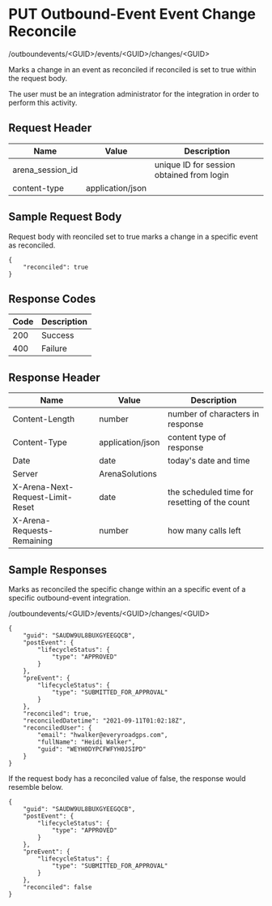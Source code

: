 # PUT Outbound-Event Event Change Reconcile


/outboundevents/&lt;GUID&gt;/events/&lt;GUID&gt;/changes/&lt;GUID&gt;

Marks a change in an event as reconciled if reconciled is set to true within the request body.

The user must be an integration administrator for the integration in order to perform this activity.

## Request Header

| Name | Value | Description |
|  --- |  --- |  --- | 
| arena_session_id |   | unique ID for session obtained from login |
| content\-type | application/json |   |

## Sample Request Body
Request body with reonciled set to true marks a change in a specific event as reconciled.

```
{
    "reconciled": true
}
```
## Response Codes

| Code | Description |
|  --- |  --- | 
| 200 | Success |
| 400 | Failure |

## Response Header

| Name | Value | Description |
|  --- |  --- |  --- | 
| Content\-Length | number | number of characters in response |
| Content\-Type | application/json | content type of response |
| Date | date | today's date and time |
| Server | ArenaSolutions |   |
| X\-Arena\-Next\-Request\-Limit\-Reset  | date | the scheduled time for resetting of the count |
| X\-Arena\-Requests\-Remaining  | number | how many calls left |

## Sample Responses
Marks as reconciled the specific change within an a specific event of a specific outbound\-event integration.



/outboundevents/&lt;GUID&gt;/events/&lt;GUID&gt;/changes/&lt;GUID&gt;

```
{
    "guid": "SAUDW9UL8BUXGYEEGQCB",
    "postEvent": {
        "lifecycleStatus": {
            "type": "APPROVED"
        }
    },
    "preEvent": {
        "lifecycleStatus": {
            "type": "SUBMITTED_FOR_APPROVAL"
        }
    },
    "reconciled": true,
    "reconciledDatetime": "2021-09-11T01:02:18Z",
    "reconciledUser": {
        "email": "hwalker@everyroadgps.com",
        "fullName": "Heidi Walker",
        "guid": "WEYH0DYPCFWFYH0JSIPD"
    }
}
```
If the request body has a reconciled value of false, the response would resemble below.

```
{
    "guid": "SAUDW9UL8BUXGYEEGQCB",
    "postEvent": {
        "lifecycleStatus": {
            "type": "APPROVED"
        }
    },
    "preEvent": {
        "lifecycleStatus": {
            "type": "SUBMITTED_FOR_APPROVAL"
        }
    },
    "reconciled": false
}
```
